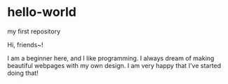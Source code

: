 
# hello-world
my first repository

Hi, friends~!

I am a beginner here, and I like programming. I always dream of making beautiful webpages with my own design. I am very happy that I've started doing that!
